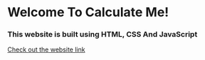 # Welcome To Calculate Me!

### This website is built using HTML, CSS And JavaScript <br/>
[Check out the website link](https://ask-anmol.github.io/calculator.github.io/)
